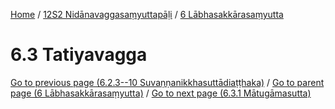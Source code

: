 
[Home](/) / [12S2 Nidānavaggasaṃyuttapāḷi](../../12S2.md) / [6 Lābhasakkārasaṃyutta](../6.md)

# 6.3 Tatiyavagga


[Go to previous page (6.2.3--10 Suvaṇṇanikkhasuttādiaṭṭhaka)](6.2/6.2.3--10.md) / [Go to parent page (6 Lābhasakkārasaṃyutta)](../6.md) / [Go to next page (6.3.1 Mātugāmasutta)](6.3/6.3.1.md)


